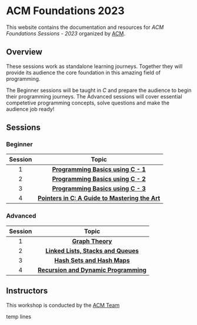 # ACM Foundations 2023

This website contains the documentation and resources for *ACM Foundations Sessions - 2023* organized by [ACM](https://www.acmbpdc.org/).

## Overview

These sessions work as standalone learning journeys. Together they will provide its audience the core foundation in this amazing field of programming.

The Beginner sessions will be taught in *C* and prepare the audience to begin their programming journeys. The Advanced sessions will cover essential competetive programming concepts, solve questions and make the audience job ready!

## Sessions


### Beginner

| Session | Topic |
| :-----: |:-------------:|
| 1 | [**Programming Basics using C - 1**](./Beginner-1) |
| 2 | [**Programming Basics using C - 2**](./Beginner-2) |
| 3 | [**Programming Basics using C - 3**](./Beginner-3) |
| 4 | [**Pointers in C: A Guide to Mastering the Art**](./Beginner-4) |



### Advanced

| Session | Topic |
| :-----: |:-------------:|
| 1 | [**Graph Theory**](./Advanced-1) |
| 2 | [**Linked Lists, Stacks and Queues**](./Advanced-2) |
| 3 | [**Hash Sets and Hash Maps**](./Advanced-3) |
| 4 | [**Recursion and Dynamic Programming**](./Advanced-4) |


## Instructors

This workshop is conducted by the [ACM Team](https://www.acmbpdc.org/about)

temp lines
